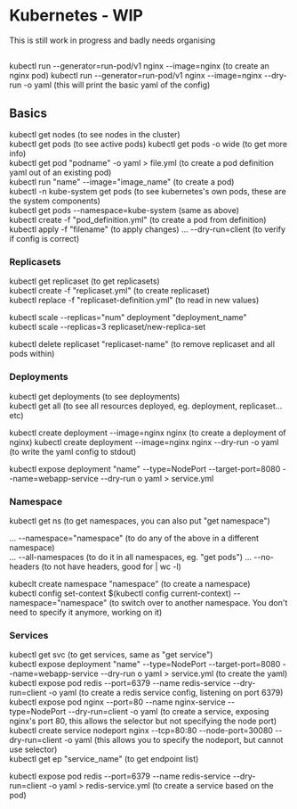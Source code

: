 # Kubernetes - WIP

This is still work in progress and badly needs organising

## 
kubectl run --generator=run-pod/v1 nginx --image=nginx  (to create an nginx pod)
kubectl run --generator=run-pod/v1 nginx --image=nginx --dry-run -o yaml  (this will print the basic yaml of the config)  



## Basics
kubectl get nodes  (to see nodes in the cluster)  
kubectl get pods  (to see active pods) 
kubectl get pods -o wide  (to get more info)  
kubectl get pod "podname" -o yaml > file.yml  (to create a pod definition yaml out of an existing pod)   
kubectl run "name" --image="image_name"  (to create a pod)  
kubectl -n kube-system get pods  (to see kubernetes's own pods, these are the system components)  
kubectl get pods --namespace=kube-system  (same as above)  
kubectl create -f "pod_definition.yml"  (to create a pod from definition)  
kubectl apply -f "filename"  (to apply changes)
... --dry-run=client  (to verify if config is correct)

### Replicasets
kubectl get replicaset  (to get replicasets)  
kubectl create -f "replicaset.yml"  (to create replicaset)  
kubectl replace -f "replicaset-definition.yml"  (to read in new values)  

kubectl scale --replicas="num" deployment "deployment_name"  
kubectl scale --replicas=3 replicaset/new-replica-set  

kubectl delete replicaset "replicaset-name"  (to remove replicaset and all pods within) 

### Deployments
kubectl get deployments  (to see deployments)  
kubectl get all  (to see all resources deployed, eg. deployment, replicaset... etc)  

kubectl create deployment --image=nginx nginx  (to create a deployment of nginx)
kubectl create deployment --image=nginx nginx --dry-run -o yaml  (to write the yaml config to stdout)  

kubectl expose deployment "name" --type=NodePort --target-port=8080 --name=webapp-service --dry-run o yaml > service.yml

### Namespace
kubectl get ns  (to get namespaces, you can also put "get namespace")  

... --namespace="namespace"  (to do any of the above in a different namespace)  
... --all-namespaces  (to do it in all namespaces, eg. "get pods")
... --no-headers  (to not have headers, good for | wc -l)  

kubeclt create namespace "namespace"  (to create a namespace)  
kubectl config set-context $(kubectl config current-context) --namespace="namespace"  (to switch over to another namespace. You don't need to specify it anymore, working on it)  

### Services
kubectl get svc  (to get services, same as "get service")  
kubectl expose deployment "name" --type=NodePort --target-port=8080 --name=webapp-service --dry-run o yaml > service.yml  (to create the yaml)  
kubectl expose pod redis --port=6379 --name redis-service --dry-run=client -o yaml  (to create a redis service config, listening on port 6379)  
kubectl expose pod nginx --port=80 --name nginx-service --type=NodePort --dry-run=client -o yaml  (to create a service, exposing nginx's port 80, this allows the selector but not specifying the node port)  
kubectl create service nodeport nginx --tcp=80:80 --node-port=30080 --dry-run=client -o yaml  (this allows you to specify the nodeport, but cannot use selector)  
kubectl get ep "service_name"  (to get endpoint list)  

kubectl expose pod redis --port=6379 --name redis-service --dry-run=client -o yaml > redis-service.yml  (to create a service based on the pod)  
